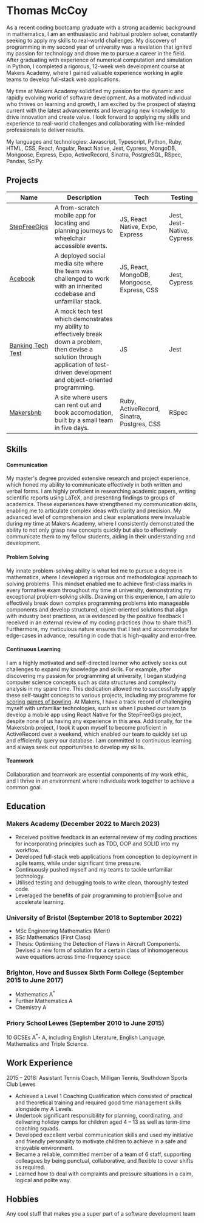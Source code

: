 # Thomas McCoy

As a recent coding bootcamp graduate with a strong academic background in mathematics, I am an enthusiastic and habitual problem solver, constantly seeking to apply my skills to real-world challenges. My discovery of programming in my second year of university was a revelation that ignited my passion for technology and drove me to pursue a career in the field. After graduating with experience of numerical computation and simulation in Python, I completed a rigorous, 12-week web development course at Makers Academy, where I gained valuable experience working in agile teams to develop full-stack web applications.  

My time at Makers Academy solidified my passion for the dynamic and rapidly evolving world of software development. As a motivated individual who thrives on learning and growth, I am excited by the prospect of staying current with the latest advancements and leveraging new knowledge to drive innovation and create value. I look forward to applying my skills and experience to real-world challenges and collaborating with like-minded professionals to deliver results.

My languages and technologies: Javascript, Typescript, Python, Ruby, HTML, CSS, React, Angular, React Native, Jest, Cypress, MongoDB, Mongoose, Express, Expo, ActiveRecord, Sinatra, PostgreSQL, RSpec, Pandas, SciPy.

## Projects

| Name                         | Description  | Tech       | Testing |
| ---------------------------- | -----------  | -------------| --------| 
| [StepFreeGigs](https://github.com/tmccoy99/StepFreeGigs.git) | A from-scratch mobile app for locating and planning journeys to wheelchair accessible events.| JS, React Native, Expo, Express | Jest, Jest-Native, Cypress
| [Acebook](https://github.com/tmccoy99/acebook-air.git)| A deployed social media site where the team was challenged to work with an inherited codebase and unfamiliar stack. | JS, React, MongoDB, Mongoose, Express, CSS   | Jest, Cypress |
| [Banking Tech Test](https://github.com/tmccoy99/Banking-tech-test.git)| A mock tech test which demonstrates my ability to effectively break down a problem, then devise a solution through application of test-driven development and object-oriented programming. | JS | Jest|
| [Makersbnb]([[https://github.com/tmccoy99/Makersbnb.git](https://github.com/tmccoy99/Makersbnb.git)](https://github.com/tmccoy99/Makersbnb.git))| A site where users can rent out and book accomodation, built by a small team in five days.| Ruby, ActiveRecord, Sinatra, Postgres, CSS | RSpec |

## Skills

#### Communication
My master's degree provided extensive research and project experience, which honed my ability to communicate effectively in both written and verbal forms. I am highly proficient in researching academic papers, writing scientific reports using LaTeX, and presenting findings to groups of academics. These experiences have strengthened my communication skills, enabling me to articulate complex ideas with clarity and precision. My advanced level of comprehension and clear explanations were invaluable during my time at Makers Academy, where I consistently demonstrated the ability to not only grasp new concepts quickly but also to effectively communicate them to my fellow students, aiding in their understanding and development.

#### Problem Solving
My innate problem-solving ability is what led me to pursue a degree in mathematics, where I developed a rigorous and methodological approach to solving problems. This mindset enabled me to achieve first-class marks in every formative exam throughout my time at university, demonstrating my exceptional problem-solving skills. Drawing on this experience, I am able to effectively break down complex programming problems into manageable components and develop structured, object-oriented solutions that align with industry best practices, as is evidenced by the positive feedback I received in an external review of my coding practices (how to share this?). Furthermore, my meticulous nature ensures that I test and accommodate for edge-cases in advance, resulting in code that is high-quality and error-free.

#### Continuous Learning
I am a highly motivated and self-directed learner who actively seeks out challenges to expand my knowledge and skills. For example, after discovering my passion for programming at university, I began studying computer science concepts such as data structures and complexity analysis in my spare time. This dedication allowed me to successfully apply these self-taught concepts to various projects, including my programme for [scoring games of bowling](https://github.com/tmccoy99/bowling_challenge_js.git). At Makers, I have a track record of challenging myself with unfamiliar technologies, such as when I pushed our team to develop a mobile app using React Native for the StepFreeGigs project, despite none of us having any experience in this area. Additionally, for the Makersbnb project, I took it upon myself to become proficient in ActiveRecord over a weekend, which enabled our team to quickly set up and efficiently query our database. I am committed to continuous learning and always seek out opportunities to develop my skills.

#### Teamwork
Collaboration and teamwork are essential components of my work ethic, and I thrive in an environment where individuals work together to achieve a common goal. 

<!-- #### Another Skill -->
<!-- - Collaborated as a pivotal member of an agile team, contributing to the successful delivery of three key projects within tight timelines. Demonstrated exceptional listening and communication skills during daily stand-ups and retrospectives, ensuring efficient project progress and seamless team coordination.
- Earned positive external feedback for my proficiency in integrating object-oriented programming (OOP) and test-driven development (TDD) methodologies into my workflow. Adapted quickly to new concepts and skill sets, reflecting a strong aptitude for continuous learning and professional development.
- Excelled in becoming proficient with unfamiliar technologies, including React, ActiveRecord, and Cypress, in a matter of days. Demonstrated an innate ability to thrive beyond my comfort zone and deliver exceptional results under challenging circumstances.
- Consistently leveraged my strong verbal communication skills to maximise the benefits of pair programming, enabling my pairs to solve complex problems and accelerate learning.
- Applied my rigorous mathematical nature to meticulously testing code across multiple frameworks, including Jest, React Native Testing Library, RSpec, and Cypress. Utilized critical thinking and problem-solving skills to ensure comprehensive test coverage and deliver high-quality, error-free code.
Your previous experience is really important. You will need to make it really clear to someone who has not worked in your field before exactly how your experience will be useful in software development. -->


## Education

### Makers Academy (December 2022 to March 2023)
- Received positive feedback in an external review of my 
coding practices for incorporating principles such as TDD, 
OOP and SOLID into my workflow.
- Developed full-stack web applications from conception to 
deployment in agile teams, while under significant time 
pressure.
- Continuously pushed myself and my teams to tackle 
unfamiliar technology.
- Utilised testing and debugging tools to write clean, 
thoroughly tested code.
- Leveraged the benefits of pair programming to problemsolve and accelerate learning.


### University of Bristol (September 2018 to September 2022)
- MSc Engineering Mathematics (Merit)
- BSc Mathematics (First Class)
- Thesis: Optimising the Detection of Flaws in Aircraft Components. Devised a new form of solution for a certain class of inhomogeneous wave equations across time-frequency space.

### Brighton, Hove and Sussex Sixth Form College (September 2015 to June 2017)
- Mathematics A<sup>*</sup>
- Further Mathematics A
- Chemistry A

### Priory School Lewes (September 2010 to June 2015)
10 GCSEs A<sup>*</sup>- A, including English Literature, English Language, Mathematics and Triple Science.
## Work Experience

2015 – 2018: Assistant Tennis Coach, Milligan Tennis,
Southdown Sports Club Lewes
- Achieved a Level 1 Coaching Qualification which consisted of
practical and theoretical training and required good time
management skills alongside my A Levels.
- Undertook significant responsibility for planning, coordinating,
and delivering holiday camps for children aged 4 – 13 as well as
term-time coaching squads.
- Developed excellent verbal communication skills and used my
initiative and friendly personality to motivate children to achieve in
a safe and enjoyable environment.
- Became a reliable, committed member of a team of 6 staff,
supporting colleagues by being punctual, collaborative, and
flexible to cover shifts as required.
- Learned how to deal with complaints and pressure situations in a
calm, logical and polite way.


## Hobbies

Any cool stuff that makes you a super part of a software development team
